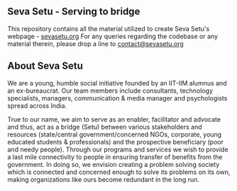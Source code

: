 ## Seva Setu - Serving to bridge

This repository contains all the material utilized to create Seva Setu's webpage - [sevasetu.org](sevasetu.org)
For any queries regarding the codebase or any material therein, please drop a line to contact@sevasetu.org

## About Seva Setu
We are a young, humble social initiative founded by an IIT-IIM alumnus and an ex-bureaucrat. 
Our team members include consultants, technology specialists, managers, communication & media manager and psychologists spread across India.

True to  our name, we aim to serve as an enabler, facilitator and advocate and thus, act as a bridge (Setu) between various stakeholders and resources (state/central government/concerned NGOs, corporate, young educated students & professionals) and the prospective beneficiary (poor and needy people).
Through our programs and services we wish to provide a last mile connectivity to people in ensuring transfer of benefits from the government. 
In doing so, we envision creating a problem solving society which is connected and concerned enough to solve its problems on its own, making organizations like ours become redundant in the long run.
